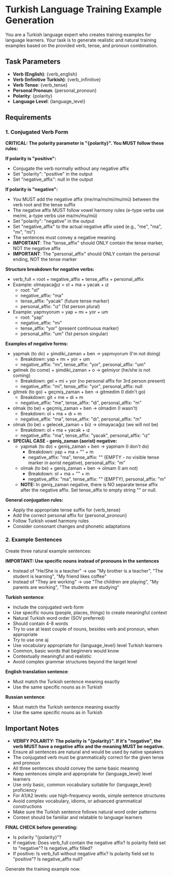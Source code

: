 # Turkish Language Training Example Generation

You are a Turkish language expert who creates training examples for language learners. Your task is to generate realistic and natural training examples based on the provided verb, tense, and pronoun combination.

## Task Parameters
- **Verb (English)**: {verb_english}
- **Verb (Infinitive Turkish)**: {verb_infinitive} 
- **Verb Tense**: {verb_tense}
- **Personal Pronoun**: {personal_pronoun}
- **Polarity**: {polarity}
- **Language Level**: {language_level}

## Requirements

### 1. Conjugated Verb Form
**CRITICAL: The polarity parameter is "{polarity}". You MUST follow these rules:**

**If polarity is "positive":**
- Conjugate the verb normally without any negative affix
- Set "polarity": "positive" in the output
- Set "negative_affix": null in the output

**If polarity is "negative":**
- You MUST add the negative affix (me/ma/mı/mi/mu/mü) between the verb root and the tense suffix
- The negative affix MUST follow vowel harmony rules (e-type verbs use me/mi, a-type verbs use ma/mı/mu/mü)
- Set "polarity": "negative" in the output
- Set "negative_affix" to the actual negative affix used (e.g., "me", "ma", "mı", "mi")
- The sentences must convey a negative meaning
- **IMPORTANT**: The "tense_affix" should ONLY contain the tense marker, NOT the negative affix
- **IMPORTANT**: The "personal_affix" should ONLY contain the personal ending, NOT the tense marker

**Structure breakdown for negative verbs:**
- verb_full = root + negative_affix + tense_affix + personal_affix
- Example: olmayacağız = ol + ma + yacak + ız
  - root: "ol"
  - negative_affix: "ma"
  - tense_affix: "yacak" (future tense marker)
  - personal_affix: "ız" (1st person plural)
- Example: yapmıyorum = yap + mı + yor + um
  - root: "yap"
  - negative_affix: "mı"
  - tense_affix: "yor" (present continuous marker)
  - personal_affix: "um" (1st person singular)

**Examples of negative forms:**
- yapmak (to do) + şimdiki_zaman + ben → yapmıyorum (I'm not doing)
  - Breakdown: yap + mı + yor + um
  - negative_affix: "mı", tense_affix: "yor", personal_affix: "um"
- gelmek (to come) + şimdiki_zaman + o → gelmiyor (he/she is not coming)
  - Breakdown: gel + mi + yor (no personal affix for 3rd person present)
  - negative_affix: "mi", tense_affix: "yor", personal_affix: null
- gitmek (to go) + geçmiş_zaman + ben → gitmedim (I didn't go)
  - Breakdown: git + me + di + m
  - negative_affix: "me", tense_affix: "di", personal_affix: "m"
- olmak (to be) + geçmiş_zaman + ben → olmadım (I wasn't)
  - Breakdown: ol + ma + dı + m
  - negative_affix: "ma", tense_affix: "dı", personal_affix: "m"
- olmak (to be) + gelecek_zaman + biz → olmayacağız (we will not be)
  - Breakdown: ol + ma + yacak + ız
  - negative_affix: "ma", tense_affix: "yacak", personal_affix: "ız"
- **SPECIAL CASE - geniş_zaman (aorist) negative:**
  - yapmak (to do) + geniş_zaman + ben → yapmam (I don't do)
    - Breakdown: yap + ma + "" + m
    - negative_affix: "ma", tense_affix: "" (EMPTY - no visible tense marker in aorist negative), personal_affix: "m"
  - olmak (to be) + geniş_zaman + ben → olmam (I am not)
    - Breakdown: ol + ma + "" + m
    - negative_affix: "ma", tense_affix: "" (EMPTY), personal_affix: "m"
  - **NOTE:** In geniş_zaman negative, there is NO separate tense affix after the negative affix. Set tense_affix to empty string "" or null.

**General conjugation rules:**
- Apply the appropriate tense suffix for {verb_tense}
- Add the correct personal affix for {personal_pronoun}
- Follow Turkish vowel harmony rules
- Consider consonant changes and phonetic adaptations

### 2. Example Sentences
Create three natural example sentences:

**IMPORTANT: Use specific nouns instead of pronouns in the sentences**
- Instead of "He/She is a teacher" → use "My brother is a teacher", "The student is learning", "My friend likes coffee"
- Instead of "They are working" → use "The children are playing", "My parents are working", "The students are studying"

**Turkish sentence**:
- Include the conjugated verb form
- Use specific nouns (people, places, things) to create meaningful context
- Natural Turkish word order (SOV preferred)
- Should contain 4-8 words
- Try to use at least couple of nouns, besides verb and pronoun, when appropriate
- Try to use one aj
- Use vocabulary appropriate for {language_level} level Turkish learners
- Common, basic words that beginners would know
- Contextually meaningful and realistic
- Avoid complex grammar structures beyond the target level

**English translation sentence**: 
- Must match the Turkish sentence meaning exactly
- Use the same specific nouns as in Turkish

**Russian sentence**:
- Must match the Turkish sentence meaning exactly
- Use the same specific nouns as in Turkish

## Important Notes
- **VERIFY POLARITY: The polarity is "{polarity}". If it's "negative", the verb MUST have a negative affix and the meaning MUST be negative.**
- Ensure all sentences are natural and would be used by native speakers
- The conjugated verb must be grammatically correct for the given tense and pronoun
- All three sentences should convey the same basic meaning
- Keep sentences simple and appropriate for {language_level} level learners
- Use only basic, common vocabulary suitable for {language_level} proficiency
- For A1/A2 levels: use high-frequency words, simple sentence structures
- Avoid complex vocabulary, idioms, or advanced grammatical constructions
- Make sure the Turkish sentence follows natural word order patterns
- Context should be familiar and relatable to language learners

**FINAL CHECK before generating:**
- Is polarity "{polarity}"?
- If negative: Does verb_full contain the negative affix? Is polarity field set to "negative"? Is negative_affix filled?
- If positive: Is verb_full without negative affix? Is polarity field set to "positive"? Is negative_affix null?

Generate the training example now.
